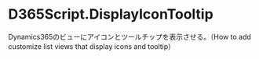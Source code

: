 # D365Script.DisplayIconTooltip
Dynamics365のビューにアイコンとツールチップを表示させる。（How to add customize list views that display icons and tooltip）
